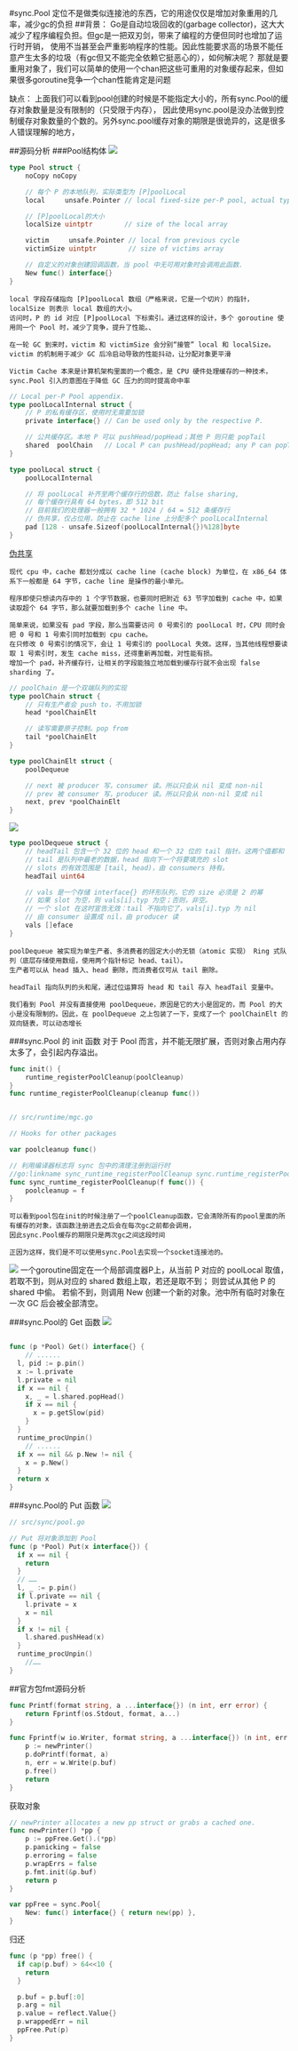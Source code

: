 #sync.Pool 
    定位不是做类似连接池的东西，它的用途仅仅是增加对象重用的几率，减少gc的负担
##背景：
    Go是自动垃圾回收的(garbage collector)，这大大减少了程序编程负担。但gc是一把双刃剑，带来了编程的方便但同时也增加了运行时开销，
    使用不当甚至会严重影响程序的性能。因此性能要求高的场景不能任意产生太多的垃圾（有gc但又不能完全依赖它挺恶心的），如何解决呢？
    那就是要重用对象了，我们可以简单的使用一个chan把这些可重用的对象缓存起来，但如果很多goroutine竞争一个chan性能肯定是问题

缺点：
    上面我们可以看到pool创建的时候是不能指定大小的，所有sync.Pool的缓存对象数量是没有限制的（只受限于内存），
    因此使用sync.pool是没办法做到控制缓存对象数量的个数的。另外sync.pool缓存对象的期限是很诡异的，这是很多人错误理解的地方，

##源码分析
###Pool结构体
![](.pool_images/pool_structure.png)
```go
type Pool struct {
	noCopy noCopy

	// 每个 P 的本地队列，实际类型为 [P]poolLocal
	local     unsafe.Pointer // local fixed-size per-P pool, actual type is [P]poolLocal

	// [P]poolLocal的大小
	localSize uintptr        // size of the local array

	victim     unsafe.Pointer // local from previous cycle
	victimSize uintptr        // size of victims array

    // 自定义的对象创建回调函数，当 pool 中无可用对象时会调用此函数.
	New func() interface{}
}
```

    local 字段存储指向 [P]poolLocal 数组（严格来说，它是一个切片）的指针，localSize 则表示 local 数组的大小。
    访问时，P 的 id 对应 [P]poolLocal 下标索引。通过这样的设计，多个 goroutine 使用同一个 Pool 时，减少了竞争，提升了性能。、

    在一轮 GC 到来时，victim 和 victimSize 会分别“接管” local 和 localSize。
    victim 的机制用于减少 GC 后冷启动导致的性能抖动，让分配对象更平滑

    Victim Cache 本来是计算机架构里面的一个概念，是 CPU 硬件处理缓存的一种技术，sync.Pool 引入的意图在于降低 GC 压力的同时提高命中率

```go
// Local per-P Pool appendix.
type poolLocalInternal struct {
    // P 的私有缓存区，使用时无需要加锁
	private interface{} // Can be used only by the respective P.

    // 公共缓存区。本地 P 可以 pushHead/popHead；其他 P 则只能 popTail
	shared  poolChain   // Local P can pushHead/popHead; any P can popTail.
}

type poolLocal struct {
	poolLocalInternal

	// 将 poolLocal 补齐至两个缓存行的倍数，防止 false sharing,
	// 每个缓存行具有 64 bytes，即 512 bit
	// 目前我们的处理器一般拥有 32 * 1024 / 64 = 512 条缓存行
	// 伪共享，仅占位用，防止在 cache line 上分配多个 poolLocalInternal
	pad [128 - unsafe.Sizeof(poolLocalInternal{})%128]byte
}

```
[伪共享](chapter02_goroutine/03_cache/cache.md)

    现代 cpu 中，cache 都划分成以 cache line (cache block) 为单位，在 x86_64 体系下一般都是 64 字节，cache line 是操作的最小单元。

    程序即使只想读内存中的 1 个字节数据，也要同时把附近 63 节字加载到 cache 中，如果读取超个 64 字节，那么就要加载到多个 cache line 中。

    简单来说，如果没有 pad 字段，那么当需要访问 0 号索引的 poolLocal 时，CPU 同时会把 0 号和 1 号索引同时加载到 cpu cache。
    在只修改 0 号索引的情况下，会让 1 号索引的 poolLocal 失效。这样，当其他线程想要读取 1 号索引时，发生 cache miss，还得重新再加载，对性能有损。
    增加一个 pad，补齐缓存行，让相关的字段能独立地加载到缓存行就不会出现 false sharding 了。
```go
// poolChain 是一个双端队列的实现
type poolChain struct {
    // 只有生产者会 push to，不用加锁
	head *poolChainElt

	// 读写需要原子控制。pop from
	tail *poolChainElt
}

type poolChainElt struct {
	poolDequeue

	// next 被 producer 写，consumer 读。所以只会从 nil 变成 non-nil
	// prev 被 consumer 写，producer 读。所以只会从 non-nil 变成 nil
	next, prev *poolChainElt
}


```
![](.pool_images/poolDequeueTrait.png)
```go
type poolDequeue struct {
    // headTail 包含一个 32 位的 head 和一个 32 位的 tail 指针。这两个值都和 len(vals)-1 取模过。
    // tail 是队列中最老的数据，head 指向下一个将要填充的 slot
    // slots 的有效范围是 [tail, head)，由 consumers 持有。
	headTail uint64

	// vals 是一个存储 interface{} 的环形队列，它的 size 必须是 2 的幂
	// 如果 slot 为空，则 vals[i].typ 为空；否则，非空。
	// 一个 slot 在这时宣告无效：tail 不指向它了，vals[i].typ 为 nil
	// 由 consumer 设置成 nil，由 producer 读
	vals []eface
}
```
    poolDequeue 被实现为单生产者、多消费者的固定大小的无锁（atomic 实现） Ring 式队列（底层存储使用数组，使用两个指针标记 head、tail）。
    生产者可以从 head 插入、head 删除，而消费者仅可从 tail 删除。

    headTail 指向队列的头和尾，通过位运算将 head 和 tail 存入 headTail 变量中。

    我们看到 Pool 并没有直接使用 poolDequeue，原因是它的大小是固定的，而 Pool 的大小是没有限制的。因此，在 poolDequeue 之上包装了一下，变成了一个 poolChainElt 的双向链表，可以动态增长
###sync.Pool 的 init 函数
    对于 Pool 而言，并不能无限扩展，否则对象占用内存太多了，会引起内存溢出。
```go
func init() {
    runtime_registerPoolCleanup(poolCleanup)
}
func runtime_registerPoolCleanup(cleanup func())


// src/runtime/mgc.go

// Hooks for other packages

var poolcleanup func()

// 利用编译器标志将 sync 包中的清理注册到运行时
//go:linkname sync_runtime_registerPoolCleanup sync.runtime_registerPoolCleanup
func sync_runtime_registerPoolCleanup(f func()) {
    poolcleanup = f
}
```

    可以看到pool包在init的时候注册了一个poolCleanup函数，它会清除所有的pool里面的所有缓存的对象，该函数注册进去之后会在每次gc之前都会调用，
    因此sync.Pool缓存的期限只是两次gc之间这段时间
    
    正因为这样，我们是不可以使用sync.Pool去实现一个socket连接池的。

![](sync_pool_structure.png)
一个goroutine固定在一个局部调度器P上，从当前 P 对应的 poolLocal 取值， 若取不到，则从对应的 shared 数组上取，若还是取不到；
则尝试从其他 P 的 shared 中偷。 若偷不到，则调用 New 创建一个新的对象。池中所有临时对象在一次 GC 后会被全部清空。

###sync.Pool的 Get 函数
![](.pool_images/pool_get.png)

```go

func (p *Pool) Get() interface{} {
    // ......
  l, pid := p.pin()
  x := l.private
  l.private = nil
  if x == nil {
    x, _ = l.shared.popHead()
    if x == nil {
      x = p.getSlow(pid)
    }
  }
  runtime_procUnpin()
    // ......
  if x == nil && p.New != nil {
    x = p.New()
  }
  return x
}
```
###sync.Pool的 Put 函数
![](.pool_images/pool_put.png)
```go
// src/sync/pool.go

// Put 将对象添加到 Pool 
func (p *Pool) Put(x interface{}) {
  if x == nil {
    return
  }
  // ……
  l, _ := p.pin()
  if l.private == nil {
    l.private = x
    x = nil
  }
  if x != nil {
    l.shared.pushHead(x)
  }
  runtime_procUnpin()
    //…… 
}
```



##官方包fmt源码分析
```go
func Printf(format string, a ...interface{}) (n int, err error) {
	return Fprintf(os.Stdout, format, a...)
}

func Fprintf(w io.Writer, format string, a ...interface{}) (n int, err error) {
    p := newPrinter()
    p.doPrintf(format, a)
    n, err = w.Write(p.buf)
    p.free()
    return
}
```
获取对象
```go
// newPrinter allocates a new pp struct or grabs a cached one.
func newPrinter() *pp {
    p := ppFree.Get().(*pp)
    p.panicking = false
    p.erroring = false
    p.wrapErrs = false
    p.fmt.init(&p.buf)
    return p
}

var ppFree = sync.Pool{
    New: func() interface{} { return new(pp) },
}
```
归还
```go
func (p *pp) free() {
  if cap(p.buf) > 64<<10 {
    return
  }

  p.buf = p.buf[:0]
  p.arg = nil
  p.value = reflect.Value{}
  p.wrappedErr = nil
  ppFree.Put(p)
}
```